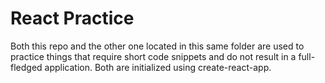 # React Practice

Both this repo and the other one located in this same folder are used to practice things that require short code snippets and do not result in a full-fledged application. Both are initialized using create-react-app.
